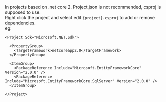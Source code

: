 
In projects based on .net core 2. Project.json is not recommended, csproj is supposed to use.  
Right click the project and select edit `{project}.csproj` to add or remove dependencies.  
eg:
```
<Project Sdk="Microsoft.NET.Sdk">

  <PropertyGroup>
    <TargetFramework>netcoreapp2.0</TargetFramework>
  </PropertyGroup>

  <ItemGroup>
    <PackageReference Include="Microsoft.EntityFrameworkCore" Version="2.0.0" />
    <PackageReference Include="Microsoft.EntityFrameworkCore.SqlServer" Version="2.0.0" />
  </ItemGroup>

</Project>
```

